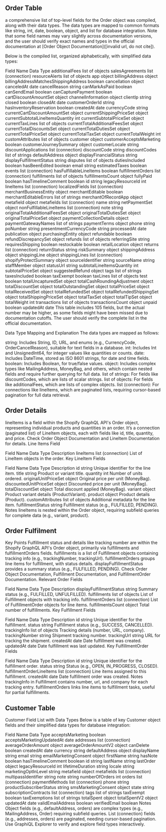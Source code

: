 ## Order Table
a comprehensive list of top-level fields for the Order object was compiled, along with their data types. The data types are mapped to common formats like string, int, date, boolean, object, and list for database integration. Note that some field names may vary slightly across documentation versions, and the user should verify exact names and types in the official documentation at [Order Object Documentation]([invalid url, do not cite]).

Below is the compiled list, organized alphabetically, with simplified data types:


Field Name	Data Type
additionalFees	list of objects
salesAgreements	list (connection)
resourceAlerts	list of objects
app	object
billingAddress	object
billingAddressMatchesShippingAddress	boolean
cancellation	object
canceledAt	date
cancelReason	string
canMarkAsPaid	boolean
canSendEmail	boolean
canCapturePayment	boolean
cartDiscountAmountSet	object
channelInformation	object
clientIp	string
closed	boolean
closedAt	date
customerOrderId	string
hasInventoryReservation	boolean
createdAt	date
currencyCode	string
currentCartDiscountAmountSet	object
currentShippingPriceSet	object
currentSubtotalLineItemsQuantity	int
currentSubtotalPriceSet	object
currentTaxLines	list of objects
currentTotalAdditionalFeesSet	object
currentTotalDiscountsSet	object
currentTotalDutiesSet	object
currentTotalPriceSet	object
currentTotalTaxSet	object
currentTotalWeight	int
customAttributes	list of objects
customer	object
customerAcceptsMarketing	boolean
customerJourneySummary	object
customerLocale	string
discountApplications	list (connection)
discountCode	string
discountCodes	list of strings
defaultAddress	object
displayFinancialStatus	string
displayFulfillmentStatus	string
disputes	list of objects
dutiesIncluded	boolean
hasBeenEdited	boolean
email	string
estimatedTaxes	boolean
events	list (connection)
hasFulfillableLineItems	boolean
fulfillmentOrders	list (connection)
fulfillments	list of objects
fulfillmentsCount	object
fullyPaid	boolean
hasTimelineComment	boolean
id	string
legacyResourceId	int
lineItems	list (connection)
localizedFields	list (connection)
merchantBusinessEntity	object
merchantEditable	boolean
merchantEditableErrors	list of strings
merchantOfRecordApp	object
metafield	object
metafields	list (connection)
name	string
netPaymentSet	object
nonFulfillableLineItems	list (connection)
note	string
originalTotalAdditionalFeesSet	object
originalTotalDutiesSet	object
originalTotalPriceSet	object
paymentCollectionDetails	object
paymentGatewayNames	list of strings
paymentTerms	object
phone	string
poNumber	string
presentmentCurrencyCode	string
processedAt	date
publication	object
purchasingEntity	object
refundable	boolean
refundDiscrepancySet	object
refunds	list of objects
referringSite	string
requiresShipping	boolean
restockable	boolean
retailLocation	object
returns	list (connection)
returnStatus	string
riskSummary	object
shippingAddress	object
shippingLine	object
shippingLines	list (connection)
shopifyProtectSummary	object
sourceIdentifier	string
sourceName	string
staffMember	object
statusUrl	string
subtotalLineItemsQuantity	int
subtotalPriceSet	object
suggestedRefund	object
tags	list of strings
taxesIncluded	boolean
taxExempt	boolean
taxLines	list of objects
test	boolean
totalUncapturedSet	object
totalCashRoundingAdjustment	object
totalDiscountSet	object
totalOutstandingSet	object
totalPriceSet	object
totalReceivedSet	object
totalRefundedSet	object
totalRefundedShippingSet	object
totalShippingPriceSet	object
totalTaxSet	object
totalTipSet	object
totalWeight	int
transactions	list of objects
transactionsCount	object
unpaid	boolean
updatedAt	date
This table includes 105 fields, but the actual number may be higher, as some fields might have been missed due to documentation cutoffs. The user should verify the complete list in the official documentation.

Data Type Mapping and Explanation
The data types are mapped as follows:

string: Includes String, ID, URL, and enums (e.g., CurrencyCode, OrderCancelReason), suitable for text fields in a database.
int: Includes Int and UnsignedInt64, for integer values like quantities or counts.
date: Includes DateTime, stored as ISO 8601 strings, for date and time fields.
boolean: Includes Boolean, for true/false values.
object: Includes complex types like MailingAddress, MoneyBag, and others, which contain nested fields and require further querying for full data.
list of strings: For fields like discountCodes, which are lists of scalar strings.
list of objects: For fields like additionalFees, which are lists of complex objects.
list (connection): For connections like lineItems, which are paginated lists, requiring cursor-based pagination for full data retrieval.


## Order Details
lineItems is a field within the Shopify GraphQL API's Order object, representing individual products and quantities in an order.
It’s a connection (paginated list) of LineItem objects, each with fields like id, title, quantity, and price.
Check Order Object Documentation and LineItem Documentation for details.
Line Items Field

Field Name	Data Type	Description
lineItems	list (connection)	List of LineItem objects in the order.
Key LineItem Fields

Field Name	Data Type	Description
id	string	Unique identifier for the line item.
title	string	Product or variant title.
quantity	int	Number of units ordered.
originalUnitPriceSet	object	Original price per unit (MoneyBag).
discountedUnitPriceSet	object	Discounted price per unit (MoneyBag).
totalDiscountSet	object	Total discount applied (MoneyBag).
variant	object	Product variant details (ProductVariant).
product	object	Product details (Product).
customAttributes	list of objects	Additional metadata for the line item.
fulfillmentStatus	string	Fulfillment status (e.g., FULFILLED, PENDING).
Notes
lineItems is nested within the Order object, requiring subfield queries for complete data (e.g., variant, product).


## Order Fulfilment
Key Points
Fulfillment status and details like tracking number are within the Shopify GraphQL API's Order object, primarily via fulfillments and fulfillmentOrders fields.
fulfillments is a list of Fulfillment objects containing tracking info (e.g., trackingNumber, trackingUrl).
fulfillmentOrders groups line items for fulfillment, with status details.
displayFulfillmentStatus provides a summary status (e.g., FULFILLED, PENDING).
Check Order Object Documentation, Fulfillment Documentation, and FulfillmentOrder Documentation.
Relevant Order Fields

Field Name	Data Type	Description
displayFulfillmentStatus	string	Summary status (e.g., FULFILLED, UNFULFILLED).
fulfillments	list of objects	List of Fulfillment objects with tracking info.
fulfillmentOrders	list (connection)	List of FulfillmentOrder objects for line items.
fulfillmentsCount	object	Total number of fulfillments.
Key Fulfillment Fields

Field Name	Data Type	Description
id	string	Unique identifier for the fulfillment.
status	string	Fulfillment status (e.g., SUCCESS, CANCELLED).
trackingInfo	list of objects	Tracking details (number, URL, company).
trackingNumber	string	Shipment tracking number.
trackingUrl	string	URL for tracking the shipment.
createdAt	date	Date fulfillment was created.
updatedAt	date	Date fulfillment was last updated.
Key FulfillmentOrder Fields

Field Name	Data Type	Description
id	string	Unique identifier for the fulfillment order.
status	string	Status (e.g., OPEN, IN_PROGRESS, CLOSED).
fulfillmentOrderLineItems	list (connection)	Line items assigned to this fulfillment.
createdAt	date	Date fulfillment order was created.
Notes
trackingInfo in Fulfillment contains number, url, and company for each tracking entry.
fulfillmentOrders links line items to fulfillment tasks, useful for partial fulfillments.



## Customer Table
Customer Field List with Data Types
Below is a table of key Customer object fields and their simplified data types for database integration:


Field Name	Data Type
acceptsMarketing	boolean
acceptsMarketingUpdatedAt	date
addresses	list (connection)
averageOrderAmount	object
averageOrderAmountV2	object
canDelete	boolean
createdAt	date
currency	string
defaultAddress	object
displayName	string
email	string
emailMarketingConsent	object
firstName	string
hasNote	boolean
hasTimelineComment	boolean
id	string
lastName	string
lastOrder	object
legacyResourceId	int
lifetimeDuration	string
locale	string
marketingOptInLevel	string
metafield	object
metafields	list (connection)
multipassIdentifier	string
note	string
numberOfOrders	int
orders	list (connection)
paymentMethods	list (connection)
phone	string
productSubscriberStatus	string
smsMarketingConsent	object
state	string
subscriptionContracts	list (connection)
tags	list of strings
taxExempt	boolean
taxExemptions	list of strings
totalSpent	object
totalSpentV2	object
updatedAt	date
validEmailAddress	boolean
verifiedEmail	boolean
Notes
Object fields (e.g., defaultAddress, orders) are complex types (e.g., MailingAddress, Order) requiring subfield queries.
List (connection) fields (e.g., addresses, orders) are paginated, needing cursor-based pagination.
Use GraphiQL Explorer to verify and explore field types interactively.